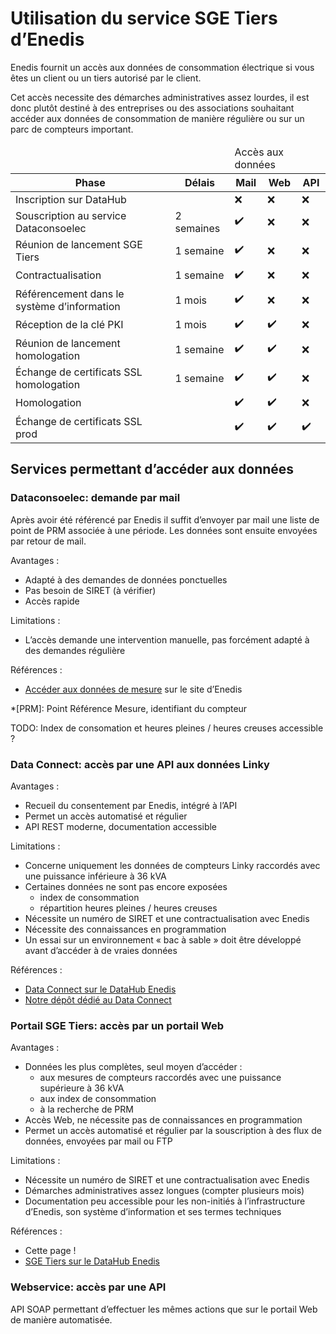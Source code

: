 # Utilisation du service SGE Tiers d’Enedis

Enedis fournit un accès aux données de consommation électrique si vous êtes un client ou un tiers autorisé par le client.

Cet accès necessite des démarches administratives assez lourdes, il est donc plutôt destiné à des entreprises ou des associations souhaitant accéder aux données de consommation de manière régulière ou sur un parc de compteurs important.

<table>
  <thead>
    <tr>
      <td colspan="2"></td>
      <td colspan="3">Accès aux données</td>
    </tr>
    <tr>
      <th>Phase</th>
      <th>Délais</th>
      <th>Mail</th>
      <th>Web</th>
      <th>API</th>
    </tr>
  </thead>
  <tbody>
    <tr>
      <td>Inscription sur DataHub</td>
      <td></td>
      <td>❌</td>
      <td>❌</td>
      <td>❌</td>
    </tr>
    <tr>
      <td>Souscription au service Dataconsoelec</td>
      <td>2 semaines</td>
      <td>✔️</td>
      <td>❌</td>
      <td>❌</td>
    </tr>
    <tr>
      <td>Réunion de lancement SGE Tiers</td>
      <td>1 semaine</td>
      <td>✔️</td>
      <td>❌</td>
      <td>❌</td>
    </tr>
    <tr>
      <td>Contractualisation</td>
      <td>1 semaine</td>
      <td>✔️</td>
      <td>❌</td>
      <td>❌</td>
    </tr>
    <tr>
      <td>Référencement dans le système d’information</td>
      <td>1 mois</td>
      <td>✔️</td>
      <td>❌</td>
      <td>❌</td>
    </tr>
    <tr>
      <td>Réception de la clé PKI</td>
      <td>1 mois</td>
      <td>✔️</td>
      <td>✔️</td>
      <td>❌</td>
    </tr>
    <tr>
      <td>Réunion de lancement homologation</td>
      <td>1 semaine</td>
      <td>✔️</td>
      <td>✔️</td>
      <td>❌</td>
    </tr>
    <tr>
      <td>Échange de certificats SSL homologation</td>
      <td>1 semaine</td>
      <td>✔️</td>
      <td>✔️</td>
      <td>❌</td>
    </tr>
    <tr>
      <td>Homologation</td>
      <td></td>
      <td>✔️</td>
      <td>✔️</td>
      <td>❌</td>
    </tr>
    <tr>
      <td>Échange de certificats SSL prod</td>
      <td></td>
      <td>✔️</td>
      <td>✔️</td>
      <td>✔️</td>
    </tr>
  </tbody>
</table>

## Services permettant d’accéder aux données

### Dataconsoelec: demande par mail

Après avoir été référencé par Enedis il suffit d’envoyer par mail une liste de point de PRM associée à une période. Les données sont ensuite envoyées par retour de mail.

Avantages :

- Adapté à des demandes de données ponctuelles
- Pas besoin de SIRET (à vérifier)
- Accès rapide

Limitations :

- L’accès demande une intervention manuelle, pas forcément adapté à des demandes régulière

Références :

- [Accéder aux données de mesure](https://www.enedis.fr/acceder-aux-donnees-de-mesure) sur le site d’Enedis

*[PRM]: Point Référence Mesure, identifiant du compteur

TODO: Index de consomation et heures pleines / heures creuses accessible ?

### Data Connect: accès par une API aux données Linky

Avantages :

- Recueil du consentement par Enedis, intégré à l’API
- Permet un accès automatisé et régulier
- API REST moderne, documentation accessible

Limitations :

- Concerne uniquement les données de compteurs Linky raccordés avec une puissance inférieure à 36 kVA
- Certaines données ne sont pas encore exposées
  - index de consommation
  - répartition heures pleines / heures creuses
- Nécessite un numéro de SIRET et une contractualisation avec Enedis
- Nécessite des connaissances en programmation
- Un essai sur un environnement « bac à sable » doit être développé avant d’accéder à de vraies données

Références :

- [Data Connect sur le DataHub Enedis](https://datahub-enedis.fr/data-connect/)
- [Notre dépôt dédié au Data Connect](https://github.com/consometers/data-connect)

### Portail SGE Tiers: accès par un portail Web

Avantages :

- Données les plus complètes, seul moyen d’accéder :
  - aux mesures de compteurs raccordés avec une puissance supérieure à 36 kVA
  - aux index de consommation
  - à la recherche de PRM
- Accès Web, ne nécessite pas de connaissances en programmation
- Permet un accès automatisé et régulier par la souscription à des flux de données, envoyées par mail ou FTP

Limitations :

- Nécessite un numéro de SIRET et une contractualisation avec Enedis
- Démarches administratives assez longues (compter plusieurs mois)
- Documentation peu accessible pour les non-initiés à l’infrastructure d’Enedis, son système d’information et ses termes techniques

Références :

- Cette page !
- [SGE Tiers sur le DataHub Enedis](https://datahub-enedis.fr/sge-tiers/)

### Webservice: accès par une API

API SOAP permettant d’effectuer les mêmes actions que sur le portail Web de manière automatisée.